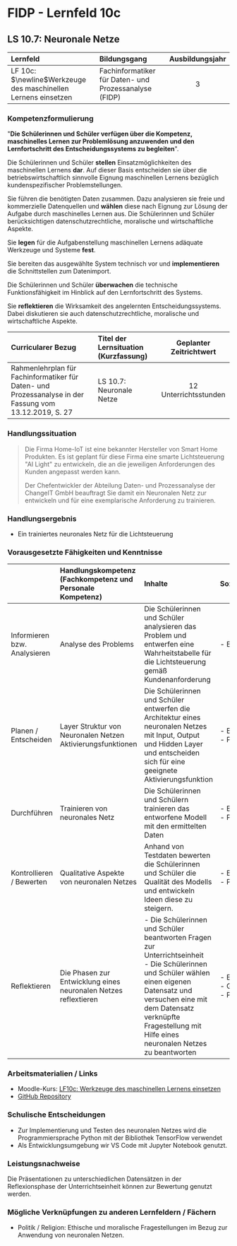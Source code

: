 # FIDP - Lernfeld 10c

## LS 10.7: Neuronale Netze

| Lernfeld | Bildungsgang | Ausbildungsjahr |
| :--- | :--- | :---: |
| LF 10c:</br>$\newline$Werkzeuge des maschinellen Lernens einsetzen | Fachinformatiker für Daten- und Prozessanalyse (FIDP) | 3 |

### Kompetenzformulierung

"**Die Schülerinnen und Schüler verfügen über die Kompetenz, maschinelles Lernen zur
Problemlösung anzuwenden und den Lernfortschritt des Entscheidungssystems zu
begleiten**".

Die Schülerinnen und Schüler **stellen** Einsatzmöglichkeiten des maschinellen Lernens **dar**.
Auf dieser Basis entscheiden sie über die betriebswirtschaftlich sinnvolle Eignung maschinellen Lernens bezüglich kundenspezifischer Problemstellungen.

Sie führen die benötigten Daten zusammen. Dazu analysieren sie freie und kommerzielle
Datenquellen und **wählen** diese nach Eignung zur Lösung der Aufgabe durch maschinelles
Lernen aus. Die Schülerinnen und Schüler berücksichtigen datenschutzrechtliche, moralische und wirtschaftliche Aspekte.

Sie **legen** für die Aufgabenstellung maschinellen Lernens adäquate Werkzeuge und Systeme **fest**.

Sie bereiten das ausgewählte System technisch vor und **implementieren** die Schnittstellen
zum Datenimport.

Die Schülerinnen und Schüler **überwachen** die technische Funktionsfähigkeit im Hinblick
auf den Lernfortschritt des Systems.

Sie **reflektieren** die Wirksamkeit des angelernten Entscheidungssystems. Dabei diskutieren
sie auch datenschutzrechtliche, moralische und wirtschaftliche Aspekte.

| Curricularer Bezug | Titel der Lernsituation (Kurzfassung) | Geplanter Zeitrichtwert |
| :--- | :--- | :---: |
| Rahmenlehrplan für Fachinformatiker für Daten- und Prozessanalyse in der Fassung vom 13.12.2019, S. 27 | LS 10.7: Neuronale Netze | 12 Unterrichtsstunden |

### Handlungssituation

>Die Firma Home-IoT ist eine bekannter Hersteller von Smart Home Produkten. Es ist geplant für diese Firma eine smarte Lichtsteuerung "AI Light" zu entwickeln, die an die jeweiligen Anforderungen des Kunden angepasst werden kann.
>
>Der Chefentwickler der Abteilung Daten- und Prozessanalyse der ChangeIT GmbH beauftragt Sie damit ein Neuronalen Netz zur entwickeln und für eine exemplarische Anforderung zu trainieren.

### Handlungsergebnis

- Ein trainiertes neuronales Netz für die Lichtsteuerung

<div style="page-break-after: always;"></div>

### Vorausgesetzte Fähigkeiten und Kenntnisse

| | Handlungskompetenz</br>(Fachkompetenz und Personale Kompetenz) | Inhalte | Sozialform/Methoden |
| :--- | :--- | :--- | :--- |
| Informieren bzw. Analysieren | Analyse des Problems | Die Schülerinnen und Schüler analysieren das Problem und entwerfen eine Wahrheitstabelle für die Lichtsteuerung gemäß Kundenanforderung | - Einzelarbeit |
| Planen / Entscheiden | Layer Struktur von Neuronalen Netzen </br> Aktivierungsfunktionen | Die Schülerinnen und Schüler entwerfen die Architektur eines neuronalen Netzes mit Input, Output und Hidden Layer und entscheiden sich für eine geeignete Aktivierungsfunktion | - Einzelarbeit </br> - Plenum </br> |
| Durchführen | Trainieren von neuronales Netz  | Die Schülerinnen und Schülern trainieren das entworfene Modell mit den ermittelten Daten | - Einzelarbeit </br> - Plenum |
| Kontrollieren / Bewerten | Qualitative Aspekte von neuronalen Netzes | Anhand von Testdaten bewerten die Schülerinnen und Schüler die Qualität des Modells und entwickeln Ideen diese zu steigern. | - Einzelarbeit </br> - Plenum |
| Reflektieren | Die Phasen zur Entwicklung eines neuronalen Netzes reflextieren | - Die Schülerinnen und Schüler beantworten Fragen zur Unterrichtseinheit </br> - Die Schülerinnen und Schüler wählen einen eigenen Datensatz und versuchen eine mit dem Datensatz verknüpfte Fragestellung mit Hilfe eines neuronalen Netzes zu beantworten | - Einzelarbeit </br> - Gruppenarbeit </br> - Plenum |

### Arbeitsmaterialien / Links

- Moodle-Kurs: [LF10c: Werkzeuge des maschinellen Lernens einsetzen](https://moodle.mm-bbs.de/moodle/course/view.php?id=2812)
- [GitHub Repository](https://github.com/jtuttas/datenanalyse)

### Schulische Entscheidungen

- Zur Implementierung und Testen des neuronalen Netzes wird die Programmiersprache Python mit der Bibliothek TensorFlow verwendet
- Als Entwicklungsumgebung wir VS Code mit Jupyter Notebook genutzt.

<div style="page-break-after: always;"></div>

### Leistungsnachweise

Die Präsentationen zu unterschiedlichen Datensätzen in der Reflexionsphase der Unterrichtseinheit können zur Bewertung genutzt werden.

### Mögliche Verknüpfungen zu anderen Lernfeldern / Fächern

- Politik / Religion: Ethische und moralische Fragestellungen im Bezug zur Anwendung von neuronalen Netzen.
